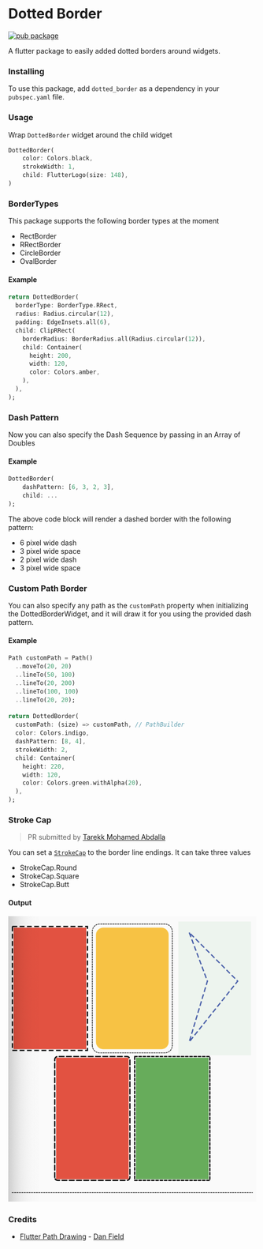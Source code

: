 # Dotted Border

[![pub package](https://img.shields.io/badge/pub-2.0.0+1-blue.svg)](https://pub.dev/packages/dotted_border)

A flutter package to easily added dotted borders around widgets.

### Installing

To use this package, add `dotted_border` as a dependency in your `pubspec.yaml` file.

### Usage

Wrap `DottedBorder` widget around the child widget

```dart
DottedBorder(
    color: Colors.black,
    strokeWidth: 1,
    child: FlutterLogo(size: 148),
)
```

### BorderTypes

This package supports the following border types at the moment
 * RectBorder
 * RRectBorder
 * CircleBorder
 * OvalBorder

#### Example

```dart
return DottedBorder(
  borderType: BorderType.RRect,
  radius: Radius.circular(12),
  padding: EdgeInsets.all(6),
  child: ClipRRect(
    borderRadius: BorderRadius.all(Radius.circular(12)),
    child: Container(
      height: 200,
      width: 120,
      color: Colors.amber,
    ),
  ),
);
```

### Dash Pattern

Now you can also specify the Dash Sequence by passing in an Array of Doubles

#### Example
```dart
DottedBorder(
    dashPattern: [6, 3, 2, 3], 
    child: ...
);
```

The above code block will render a dashed border with the following pattern:

* 6 pixel wide dash
* 3 pixel wide space
* 2 pixel wide dash
* 3 pixel wide space

### Custom Path Border

You can also specify any path as the `customPath` property when initializing the DottedBorderWidget, and it will draw it for you using the provided dash pattern.

#### Example

```dart
Path customPath = Path()
  ..moveTo(20, 20)
  ..lineTo(50, 100)
  ..lineTo(20, 200)
  ..lineTo(100, 100)
  ..lineTo(20, 20);

return DottedBorder(
  customPath: (size) => customPath, // PathBuilder
  color: Colors.indigo,
  dashPattern: [8, 4],
  strokeWidth: 2,
  child: Container(
    height: 220,
    width: 120,
    color: Colors.green.withAlpha(20),
  ),
);
```

### Stroke Cap

> PR submitted by [Tarekk Mohamed Abdalla](https://github.com/TarekkMA)

You can set a [`StrokeCap`](https://api.flutter.dev/flutter/dart-ui/StrokeCap-class.html) to the border line endings. It can take three values

* StrokeCap.Round
* StrokeCap.Square
* StrokeCap.Butt

#### Output

![Flutter dotted border image](assets/image.png?raw=true "Flutter Dotted Border Image" )

### Credits

* [Flutter Path Drawing](https://github.com/dnfield/flutter_path_drawing) - [Dan Field](https://github.com/dnfield)
